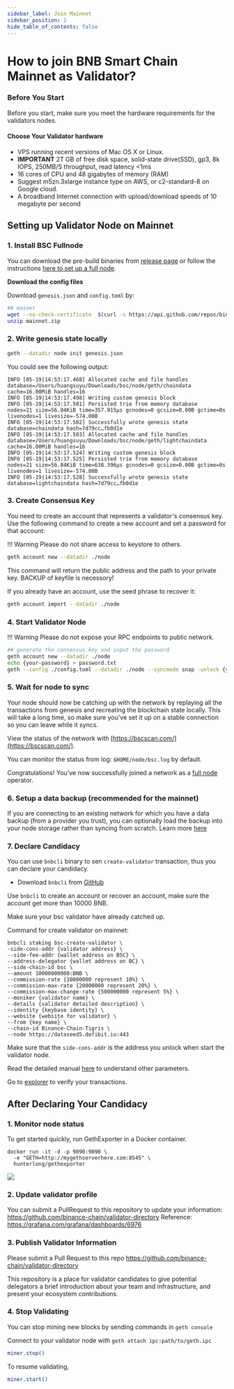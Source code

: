 ```yaml
---
sidebar_label: Join Mainnet
sidebar_position: 2
hide_table_of_contents: false
---
```

# How to join BNB Smart Chain Mainnet as Validator?

### Before You Start

Before you start, make sure you meet the hardware requirements for the validators nodes.

#### Choose Your Validator hardware

- VPS running recent versions of Mac OS X or Linux.
- **IMPORTANT** 2T GB of free disk space, solid-state drive(SSD), gp3, 8k IOPS, 250MB/S throughput, read latency <1ms
- 16 cores of CPU and 48 gigabytes of memory (RAM)
- Suggest m5zn.3xlarge instance type on AWS, or c2-standard-8 on Google cloud.
- A broadband Internet connection with upload/download speeds of 10 megabyte per second


## Setting up Validator Node on Mainnet

### 1. Install BSC Fullnode

You can download the pre-build binaries from [release page](https://github.com/binance-chain/bsc/releases/latest) or follow the instructions [here to set up a full node](fullnode.md).

**Download the config files**

Download `genesis.json` and `config.toml` by:

```bash
## mainet
wget --no-check-certificate  $(curl -s https://api.github.com/repos/binance-chain/bsc/releases/latest |grep browser_ |grep mainnet |cut -d\" -f4)
unzip mainnet.zip
```

### 2. Write genesis state locally

```bash
geth --datadir node init genesis.json
```

You could see the following output:

```
INFO [05-19|14:53:17.468] Allocated cache and file handles         database=/Users/huangsuyu/Downloads/bsc/node/geth/chaindata cache=16.00MiB handles=16
INFO [05-19|14:53:17.498] Writing custom genesis block
INFO [05-19|14:53:17.501] Persisted trie from memory database      nodes=21 size=56.84KiB time=357.915µs gcnodes=0 gcsize=0.00B gctime=0s livenodes=1 livesize=-574.00B
INFO [05-19|14:53:17.502] Successfully wrote genesis state         database=chaindata hash=7d79cc…fb0d1e
INFO [05-19|14:53:17.503] Allocated cache and file handles         database=/Users/huangsuyu/Downloads/bsc/node/geth/lightchaindata cache=16.00MiB handles=16
INFO [05-19|14:53:17.524] Writing custom genesis block
INFO [05-19|14:53:17.525] Persisted trie from memory database      nodes=21 size=56.84KiB time=638.396µs gcnodes=0 gcsize=0.00B gctime=0s livenodes=1 livesize=-574.00B
INFO [05-19|14:53:17.528] Successfully wrote genesis state         database=lightchaindata hash=7d79cc…fb0d1e
```


### 3. Create Consensus Key

You need to create an account that represents a validator's consensus key. Use the following command to create a new account and set a password for that account:


!!! Warning
	Please do not share access to keystore to others.


```bash
geth account new --datadir ./node
```

This command will return the public address and the path to your private key. BACKUP of keyfile is necessory!

If you already have an account, use the seed phrase to recover it:

```bash
geth account import --datadir ./node
```

### 4. Start Validator Node

!!! Warning
	Please do not expose your RPC endpoints to public network.

```bash
## generate the consensus key and input the password
geth account new --datadir ./node
echo {your-password} > password.txt
geth --config ./config.toml --datadir ./node --syncmode snap -unlock {your-validator-address} --password password.txt  --mine  --allow-insecure-unlock --cache 18000
```

### 5. Wait for node to sync

Your node should now be catching up with the network by replaying all the transactions from genesis and recreating the blockchain state locally. This will take a long time, so make sure you've set it up on a stable connection so you can leave while it syncs.

View the status of the network with [https://bscscan.com/](https://bscscan.com/).

You can monitor the status from log: `$HOME/node/bsc.log` by default.

Congratulations! You've now successfully joined a network as a [full node](fullnode.md) operator.

### 6. Setup a data backup (recommended for the mainnet)

If you are connecting to an existing network for which you have a data backup (from a provider you trust), you can optionally load the backup into your node storage rather than syncing from scratch. Learn more [here](snapshot.md)

### 7. Declare Candidacy

You can use `bnbcli` binary to sen `create-validator` transaction, thus you can declare your candidacy.


* Download `bnbcli` from [GitHub](https://github.com/bnb-chain/node/releases)

Use `bnbcli` to create an account or recover an account, make sure the account get more than 10000 BNB.

Make sure your bsc validator have already catched up.

Command for create validator on mainnet:

```
bnbcli staking bsc-create-validator \
-side-cons-addr {validator address} \
--side-fee-addr {wallet address on BSC} \
--address-delegator {wallet address on BC} \
--side-chain-id bsc \
--amount 10000000000:BNB \
--commission-rate {10000000 represent 10%} \
--commission-max-rate {20000000 represent 20%} \
--commission-max-change-rate {500000000 represent 5%} \
--moniker {validator name} \
--details {validator detailed description} \
--identity {keybase identity} \
--website {website for validator} \
--from {key name} \
--chain-id Binance-Chain-Tigris \
--node https://dataseed5.defibit.io:443
```

Make sure that the `side-cons-addr` is the address you unlock when start the validator node.

Read the detailed manual [here](../stake/Staking.md) to understand other parameters.

Go to [explorer](https://explorer.binance.org/) to verify your transactions.

## After Declaring Your Candidacy

### 1. Monitor node status

To get started quickly, run GethExporter in a Docker container.

```
docker run -it -d -p 9090:9090 \
  -e "GETH=http://mygethserverhere.com:8545" \
  hunterlong/gethexporter
```

![](https://grafana.com/api/dashboards/6976/images/4471/image)

### 2. Update validator profile

You can submit a PullRequest to this repository to update your information: <https://github.com/binance-chain/validator-directory>
Reference: <https://grafana.com/grafana/dashboards/6976>


### 3. Publish Validator Information

Please submit a Pull Request to this repo <https://github.com/binance-chain/validator-directory>

This repository is a place for validator candidates to give potential delegators a brief introduction about your team and infrastructure, and present your ecosystem contributions.

### 4. Stop Validating

You can stop mining new blocks by sending commands in `geth console`

Connect to your validator node with `geth attach ipc:path/to/geth.ipc`

```bash
miner.stop()
```

To resume validating,
```bash
miner.start()
```

